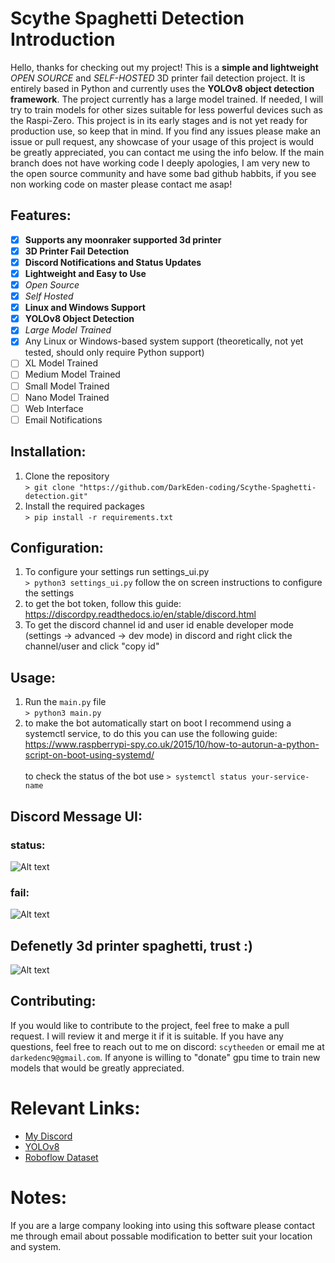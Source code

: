 # Scythe Spaghetti Detection Introduction

Hello, thanks for checking out my project! This is a **simple and lightweight** *OPEN SOURCE* and *SELF-HOSTED* 3D printer fail detection project. It is entirely based in Python and currently uses the **YOLOv8 object detection framework**. The project currently has a large model trained. If needed, I will try to train models for other sizes suitable for less powerful devices such as the Raspi-Zero. This project is in its early stages and is not yet ready for production use, so keep that in mind. If you find any issues please make an issue or pull request, any showcase of your usage of this project is would be greatly appreciated, you can contact me using the info below. If the main branch does not have working code I deeply apologies, I am very new to the open source community and have some bad github habbits, if you see non working code on master please contact me asap!

## Features:
- [x] **Supports any moonraker supported 3d printer**
- [x] **3D Printer Fail Detection**
- [x] **Discord Notifications and Status Updates**
- [x] **Lightweight and Easy to Use**
- [x] *Open Source*
- [x] *Self Hosted*
- [x] **Linux and Windows Support**
- [x] **YOLOv8 Object Detection**
- [x] *Large Model Trained*
- [x] Any Linux or Windows-based system support (theoretically, not yet tested, should only require Python support)
- [ ] XL Model Trained
- [ ] Medium Model Trained
- [ ] Small Model Trained
- [ ] Nano Model Trained
- [ ] Web Interface
- [ ] Email Notifications

## Installation:
1. Clone the repository <br />
```> git clone "https://github.com/DarkEden-coding/Scythe-Spaghetti-detection.git"```
2. Install the required packages <br />
```> pip install -r requirements.txt```

## Configuration:
1. To configure your settings run settings_ui.py <br />
```> python3 settings_ui.py``` follow the on screen instructions to configure the settings
2. to get the bot token, follow this guide: https://discordpy.readthedocs.io/en/stable/discord.html
3. To get the discord channel id and user id enable developer mode (settings -> advanced -> dev mode) in discord and right click the channel/user and click "copy id"

## Usage:
1. Run the `main.py` file <br />
```> python3 main.py```
2. to make the bot automatically start on boot I recommend using a systemctl service, to do this you can use the following guide: https://www.raspberrypi-spy.co.uk/2015/10/how-to-autorun-a-python-script-on-boot-using-systemd/
<br /><br />
to check the status of the bot use ```> systemctl status your-service-name```

## Discord Message UI:
### status: <br />
![Alt text](https://github.com/DarkEden-coding/Scythe-Spaghetti-detection/blob/master/readme_images/status.png?raw=true "Status Message")
<br />
### fail: <br />
![Alt text](https://github.com/DarkEden-coding/Scythe-Spaghetti-detection/blob/master/readme_images/fail.png?raw=true "Fail Message")
## Defenetly 3d printer spaghetti, trust :) <br />
![Alt text](https://github.com/DarkEden-coding/Scythe-Spaghetti-detection/blob/master/readme_images/Screenshot%202024-02-03%20at%201.58.17%20PM.png?raw=true "The Spaghett")


## Contributing:
If you would like to contribute to the project, feel free to make a pull request. I will review it and merge it if it is suitable. If you have any questions, feel free to reach out to me on discord: `scytheeden` or email me at `darkedenc9@gmail.com`. If anyone is willing to "donate" gpu time to train new models that would be greatly appreciated.
# Relevant Links:
- [My Discord](https://discord.gg/users/806281289040396288)
- [YOLOv8](https://docs.ultralytics.com/)
- [Roboflow Dataset](https://universe.roboflow.com/dark-eden-nuheg/3d-printing-fail-detection)
# Notes:
If you are a large company looking into using this software please contact me through email about possable modification to better suit your location and system.
